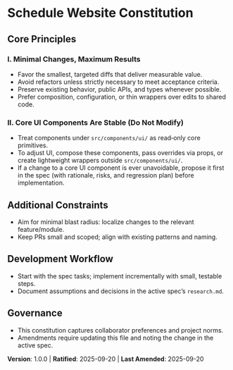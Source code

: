 # Schedule Website Constitution

## Core Principles

### I. Minimal Changes, Maximum Results
- Favor the smallest, targeted diffs that deliver measurable value.
- Avoid refactors unless strictly necessary to meet acceptance criteria.
- Preserve existing behavior, public APIs, and types whenever possible.
- Prefer composition, configuration, or thin wrappers over edits to shared code.

### II. Core UI Components Are Stable (Do Not Modify)
- Treat components under `src/components/ui/` as read‑only core primitives.
- To adjust UI, compose these components, pass overrides via props, or create lightweight wrappers outside `src/components/ui/`.
- If a change to a core UI component is ever unavoidable, propose it first in the spec (with rationale, risks, and regression plan) before implementation.

## Additional Constraints
- Aim for minimal blast radius: localize changes to the relevant feature/module.
- Keep PRs small and scoped; align with existing patterns and naming.

## Development Workflow
- Start with the spec tasks; implement incrementally with small, testable steps.
- Document assumptions and decisions in the active spec’s `research.md`.

## Governance
- This constitution captures collaborator preferences and project norms.
- Amendments require updating this file and noting the change in the active spec.

**Version**: 1.0.0 | **Ratified**: 2025-09-20 | **Last Amended**: 2025-09-20
